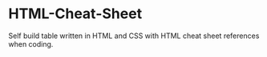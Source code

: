 # HTML-Cheat-Sheet
Self build table written in HTML and CSS with HTML cheat sheet references when coding.
